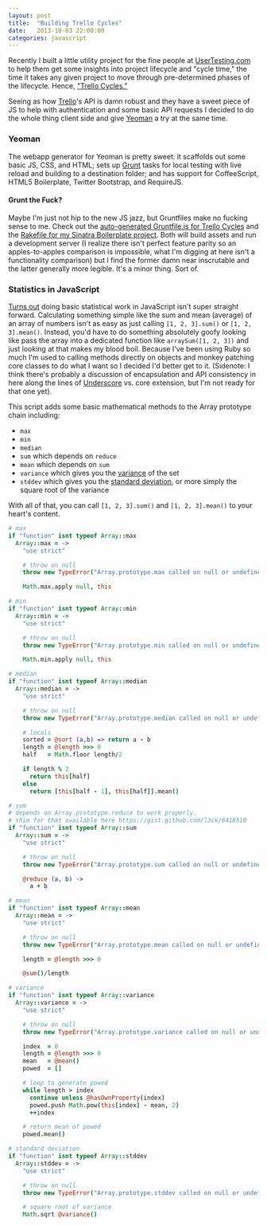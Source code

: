 ```yaml
---
layout: post
title:  "Building Trello Cycles"
date:   2013-10-03 22:00:00
categories: javascript
---
```


Recently I built a little utility project for the fine people at [UserTesting.com](http://www.usertesting.com) to help them get some insights into project lifecycle and "cycle time," the time it takes any given project to move through pre-determined phases of the lifecycle. Hence, ["Trello Cycles."](http://trello-cycles.co)

Seeing as how [Trello](https://trello.com)'s API is damn robust and they have a sweet piece of JS to help with authentication and some basic API requests I decided to do the whole thing client side and give [Yeoman](http://yeoman.io) a try at the same time.

### Yeoman
The webapp generator for Yeoman is pretty sweet: it scaffolds out some basic JS, CSS, and HTML; sets up [Grunt](http://gruntjs.com) tasks for local testing with live reload and building to a destination folder; and has support for CoffeeScript, HTML5 Boilerplate, Twitter Bootstrap, and RequireJS.

#### Grunt the Fuck?
Maybe I'm just not hip to the new JS jazz, but Gruntfiles make no fucking sense to me. Check out the [auto-generated Gruntfile.js for Trello Cycles](https://github.com/l3ck/trello-cycles/blob/master/Gruntfile.js) and the [Rakefile for my Sinatra Boilerplate project](https://github.com/l3ck/sinatra-boilerplate/blob/master/Rakefile). Both will build assets and run a development server (I realize there isn't perfect feature parity so an apples-to-apples comparison is impossible, what I'm digging at here isn't a functionality comparison) but I find the former damn near inscrutable and the latter generally more legible. It's a minor thing. Sort of.


### Statistics in JavaScript

[Turns out](http://soundbord.herokuapp.com) doing basic statistical work in JavaScript isn't super straight forward. Calculating something simple like the sum and mean (average) of an array of numbers isn't as easy as just calling `[1, 2, 3].sum()` or `[1, 2, 3].mean()`. Instead, you'd have to do something absolutely goofy looking like pass the array into a dedicated function like `arraySum([1, 2, 3])` and just looking at that makes my blood boil. Because I've been using Ruby so much I'm used to calling methods directly on objects and monkey patching core classes to do what I want so I decided I'd better get to it. (Sidenote: I think there's probably a discussion of encapsulation and API consistency in here along the lines of [Underscore](http://underscorejs.org/) vs. core extension, but I'm not ready for that one yet).

This script adds some basic mathematical methods to the Array prototype chain including:

* `max`
* `min`
* `median`
* `sum` which depends on `reduce`
* `mean` which depends on `sum`
* `variance` which gives you the [variance](http://en.wikipedia.org/wiki/Variance) of the set
* `stddev` which gives you the [standard deviation](http://en.wikipedia.org/wiki/Standard_deviation), or more simply the square root of the variance

With all of that, you can call `[1, 2, 3].sum()` and `[1, 2, 3].mean()` to your heart's content.

```coffeescript
# max
if "function" isnt typeof Array::max
  Array::max = ->
    "use strict"

    # throw on null
    throw new TypeError("Array.prototype.max called on null or undefined")  if null is this or "undefined" is typeof this

    Math.max.apply null, this

# min
if "function" isnt typeof Array::min
  Array::min = ->
    "use strict"

    # throw on null
    throw new TypeError("Array.prototype.min called on null or undefined")  if null is this or "undefined" is typeof this

    Math.min.apply null, this

# median
if "function" isnt typeof Array::median
  Array::median = ->
    "use strict"

    # throw on null
    throw new TypeError("Array.prototype.median called on null or undefined")  if null is this or "undefined" is typeof this

    # locals
    sorted = @sort (a,b) => return a - b
    length = @length >>> 0
    half   = Math.floor length/2

    if length % 2
      return this[half]
    else
      return [this[half - 1], this[half]].mean()

# sum
# depends on Array.prototype.reduce to work properly.
# shim for that available here https://gist.github.com/l3ck/6418510
if "function" isnt typeof Array::sum
  Array::sum = ->
    "use strict"

    # throw on null
    throw new TypeError("Array.prototype.sum called on null or undefined")  if null is this or "undefined" is typeof this

    @reduce (a, b) ->
      a + b

# mean
if "function" isnt typeof Array::mean
  Array::mean = ->
    "use strict"

    # throw on null
    throw new TypeError("Array.prototype.mean called on null or undefined")  if null is this or "undefined" is typeof this

    length = @length >>> 0

    @sum()/length

# variance
if "function" isnt typeof Array::variance
  Array::variance = ->
    "use strict"

    # throw on null
    throw new TypeError("Array.prototype.variance called on null or undefined")  if null is this or "undefined" is typeof this

    index  = 0
    length = @length >>> 0
    mean   = @mean()
    powed  = []

    # loop to generate powed
    while length > index
      continue unless @hasOwnProperty(index)
      powed.push Math.pow(this[index] - mean, 2)
      ++index

    # return mean of powed
    powed.mean()

# standard deviation
if "function" isnt typeof Array::stddev
  Array::stddev = ->
    "use strict"

    # throw on null
    throw new TypeError("Array.prototype.stddev called on null or undefined")  if null is this or "undefined" is typeof this

    # square root of variance
    Math.sqrt @variance()
```

